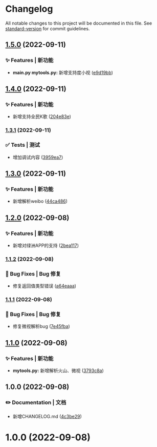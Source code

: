# Changelog

All notable changes to this project will be documented in this file. See [standard-version](https://github.com/conventional-changelog/standard-version) for commit guidelines.

## [1.5.0](https://github.com/yszar/yufei/compare/v1.4.0...v1.5.0) (2022-09-11)


### ✨ Features | 新功能

* **main.py mytools.py:** 新增支持度小视 ([e9d19bb](https://github.com/yszar/yufei/commit/e9d19bb1216b2bd8f6c09e80fbca4aef32cc12b9))

## [1.4.0](https://github.com/yszar/yufei/compare/v1.3.1...v1.4.0) (2022-09-11)


### ✨ Features | 新功能

* 新增支持全民K歌 ([204e83e](https://github.com/yszar/yufei/commit/204e83edf42c1cf433778684d83bb0bb930b61b8))

### [1.3.1](https://github.com/yszar/yufei/compare/v1.3.0...v1.3.1) (2022-09-11)


### ✅ Tests | 测试

* 增加调试内容 ([3959ea7](https://github.com/yszar/yufei/commit/3959ea78f7e9b6d1f757cbace42e3ead1cfd5ed5))

## [1.3.0](https://github.com/yszar/yufei/compare/v1.2.0...v1.3.0) (2022-09-11)


### ✨ Features | 新功能

* 新增解析weibo ([44ca486](https://github.com/yszar/yufei/commit/44ca4863d3d07e0cc386bd4d11d078aafb1b4218))

## [1.2.0](https://github.com/yszar/yufei/compare/v1.1.2...v1.2.0) (2022-09-08)


### ✨ Features | 新功能

* 新增对绿洲APP的支持 ([2bea117](https://github.com/yszar/yufei/commit/2bea1172f57d88ad11432d770f58f6afdcaef1e6))

### [1.1.2](https://github.com/yszar/yufei/compare/v1.1.1...v1.1.2) (2022-09-08)


### 🐛 Bug Fixes | Bug 修复

* 修复返回值类型错误 ([a64eaaa](https://github.com/yszar/yufei/commit/a64eaaad7416088ed0c8d7a1ecc4d4829ca252ee))

### [1.1.1](https://github.com/yszar/yufei/compare/v1.1.0...v1.1.1) (2022-09-08)


### 🐛 Bug Fixes | Bug 修复

* 修复微视解析bug ([7e45fba](https://github.com/yszar/yufei/commit/7e45fba09b93a8ba28dba0aecfd030ecba7e578b))

## [1.1.0](https://github.com/yszar/yufei/compare/v1.0.0...v1.1.0) (2022-09-08)


### ✨ Features | 新功能

* **mytools.py:** 新增解析火山、微视 ([3793c8a](https://github.com/yszar/yufei/commit/3793c8abb9789d9bf961c07d96da8ec1e44f356d))

## 1.0.0 (2022-09-08)


### ✏️ Documentation | 文档

* 新增CHANGELOG.md ([4c3be29](https://github.com/yszar/yufei/commit/4c3be2932012f6dcb085c201a017880b408e4932))

# 1.0.0 (2022-09-08)
